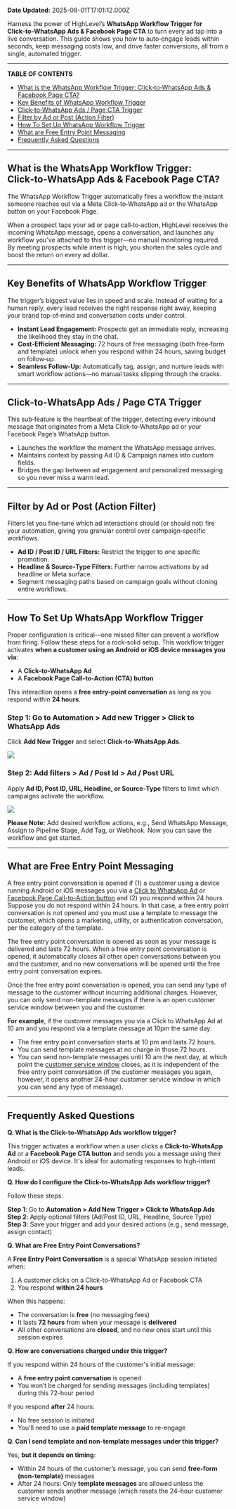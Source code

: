 **Date Updated:** 2025-08-01T17:01:12.000Z

Harness the power of HighLevel’s **WhatsApp Workflow Trigger for Click‑to‑WhatsApp Ads & Facebook Page CTA** to turn every ad tap into a live conversation. This guide shows you how to auto‑engage leads within seconds, keep messaging costs low, and drive faster conversions, all from a single, automated trigger.

---

**TABLE OF CONTENTS**

* [What is the WhatsApp Workflow Trigger: Click‑to‑WhatsApp Ads & Facebook Page CTA?](#What-is-the-WhatsApp-Workflow-Trigger%3A-Click%E2%80%91to%E2%80%91WhatsApp-Ads-&-Facebook-Page-CTA?)
* [Key Benefits of WhatsApp Workflow Trigger](#Key-Benefits-of-WhatsApp-Workflow-Trigger)
* [Click‑to‑WhatsApp Ads / Page CTA Trigger](#Click%E2%80%91to%E2%80%91WhatsApp-Ads-/-Page-CTA-Trigger)
* [Filter by Ad or Post (Action Filter)](#Filter-by-Ad-or-Post-%28Action-Filter%29)
* [How To Set Up WhatsApp Workflow Trigger](#How-To-Set-Up-WhatsApp-Workflow-Trigger)
* [What are Free Entry Point Messaging](#What-are-Free-Entry-Point-Messaging)
* [Frequently Asked Questions](#Frequently-Asked-Questions)

---

## **What is the WhatsApp Workflow Trigger: Click‑to‑WhatsApp Ads & Facebook Page CTA?**

  
The WhatsApp Workflow Trigger automatically fires a workflow the instant someone reaches out via a Meta Click‑to‑WhatsApp ad or the WhatsApp button on your Facebook Page.

  
When a prospect taps your ad or page call‑to‑action, HighLevel receives the incoming WhatsApp message, opens a conversation, and launches any workflow you’ve attached to this trigger—no manual monitoring required. By meeting prospects while intent is high, you shorten the sales cycle and boost the return on every ad dollar.

---

## **Key Benefits of WhatsApp Workflow Trigger**

  
The trigger’s biggest value lies in speed and scale. Instead of waiting for a human reply, every lead receives the right response right away, keeping your brand top‑of‑mind and conversation costs under control.

  
* **Instant Lead Engagement:** Prospects get an immediate reply, increasing the likelihood they stay in the chat.
* **Cost‑Efficient Messaging:** 72 hours of free messaging (both free‑form and template) unlock when you respond within 24 hours, saving budget on follow‑up.
* **Seamless Follow‑Up:** Automatically tag, assign, and nurture leads with smart workflow actions—no manual tasks slipping through the cracks.

---

## **Click‑to‑WhatsApp Ads / Page CTA Trigger**

  
This sub‑feature is the heartbeat of the trigger, detecting every inbound message that originates from a Meta Click‑to‑WhatsApp ad or your Facebook Page’s WhatsApp button.

  
* Launches the workflow the moment the WhatsApp message arrives.
* Maintains context by passing Ad ID & Campaign names into custom fields.
* Bridges the gap between ad engagement and personalized messaging so you never miss a warm lead.

---

## **Filter by Ad or Post (Action Filter)**

  
Filters let you fine‑tune which ad interactions should (or should not) fire your automation, giving you granular control over campaign‑specific workflows.

  
* **Ad ID / Post ID / URL Filters:** Restrict the trigger to one specific promotion.
* **Headline & Source‑Type Filters:** Further narrow activations by ad headline or Meta surface.
* Segment messaging paths based on campaign goals without cloning entire workflows.

---

## **How To Set Up WhatsApp Workflow Trigger**

  
Proper configuration is critical—one missed filter can prevent a workflow from firing. Follow these steps for a rock‑solid setup. This workflow trigger activates **when a customer using an Android or iOS device messages you via**:

  
* A **Click-to-WhatsApp Ad**
* A **Facebook Page Call-to-Action (CTA) button**

This interaction opens a **free entry-point conversation** as long as you respond within **24 hours**.

  
### **Step 1:** Go to Automation > Add new Trigger > Click to WhatsApp Ads

Click **Add New Trigger** and select **Click‑to‑WhatsApp Ads**.

  
![](https://s3.amazonaws.com/cdn.freshdesk.com/data/helpdesk/attachments/production/155050792626/original/Yyf1vg4q63WU8OTGKw53VSePp7Mgs8UiTg.png?1754047663)
  
  
### **Step 2:** Add filters > Ad / Post Id > Ad / Post URL

Apply **Ad ID, Post ID, URL, Headline, or Source‑Type** filters to limit which campaigns activate the workflow.

  
![](https://s3.amazonaws.com/cdn.freshdesk.com/data/helpdesk/attachments/production/155050792683/original/HG2jQ-DNh5aZTWtmTVqQlMahFCl57y5PNw.png?1754047712)
  
  
**Please Note:** Add desired workflow actions, e.g., Send WhatsApp Message, Assign to Pipeline Stage, Add Tag, or Webhook. Now you can save the workflow and get started.

---

## **What are Free Entry Point Messaging**

  
A free entry point conversation is opened if (1) a customer using a device running Android or iOS messages you via a [Click to WhatsApp Ad](https://www.facebook.com/business/help/447934475640650?id=371525583593535) or [Facebook Page Call-to-Action button](https://www.facebook.com/help/977869848936797) and (2) you respond within 24 hours. Suppose you do not respond within 24 hours. In that case, a free entry point conversation is not opened and you must use a template to message the customer, which opens a marketing, utility, or authentication conversation, per the category of the template.

  
The free entry point conversation is opened as soon as your message is delivered and lasts 72 hours. When a free entry point conversation is opened, it automatically closes all other open conversations between you and the customer, and no new conversations will be opened until the free entry point conversation expires.

  
Once the free entry point conversation is opened, you can send any type of message to the customer without incurring additional charges. However, you can only send non-template messages if there is an open customer service window between you and the customer.

  
**For example**, if the customer messages you via a Click to WhatsApp Ad at 10 am and you respond via a template message at 10pm the same day:

  
* The free entry point conversation starts at 10 pm and lasts 72 hours.
* You can send template messages at no charge in those 72 hours.
* You can send non-template messages until 10 am the next day, at which point the [customer service window](https://developers.facebook.com/docs/whatsapp/cloud-api/guides/send-messages#customer-service-windows) closes, as it is independent of the free entry point conversation (if the customer messages you again, however, it opens another 24-hour customer service window in which you can send any type of message).

---

## **Frequently Asked Questions**

  
**Q. What is the Click-to-WhatsApp Ads workflow trigger?**

This trigger activates a workflow when a user clicks a **Click-to-WhatsApp Ad** or a **Facebook Page CTA button** and sends you a message using their Android or iOS device. It's ideal for automating responses to high-intent leads.
  
  
**Q. How do I configure the Click-to-WhatsApp Ads workflow trigger?**

Follow these steps:

**Step 1**: Go to **Automation > Add New Trigger > Click to WhatsApp Ads**  
**Step 2**: Apply optional filters (Ad/Post ID, URL, Headline, Source Type)  
**Step 3**: Save your trigger and add your desired actions (e.g., send message, assign contact)
  
  
**Q. What are Free Entry Point Conversations?**

A **Free Entry Point Conversation** is a special WhatsApp session initiated when:

1. A customer clicks on a Click-to-WhatsApp Ad or Facebook CTA
2. You respond **within 24 hours**

When this happens:

* The conversation is **free** (no messaging fees)
* It lasts **72 hours** from when your message is **delivered**
* All other conversations are **closed**, and no new ones start until this session expires
  
  
**Q. How are conversations charged under this trigger?**

If you respond within 24 hours of the customer's initial message:

* A **free entry point conversation** is opened
* You won’t be charged for sending messages (including templates) during this 72-hour period

If you respond **after** 24 hours:

* No free session is initiated
* You'll need to use a **paid template message** to re-engage
  
  
**Q. Can I send template and non-template messages under this trigger?**

Yes, **but it depends on timing**:

* Within 24 hours of the customer’s message, you can send **free-form (non-template)** messages
* After 24 hours: Only **template messages** are allowed unless the customer sends another message (which resets the 24-hour customer service window)